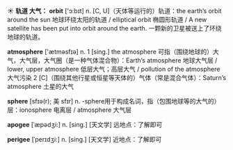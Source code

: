 ☀ <span class="category">**轨道 大气：**</span>
<span class="vocabulary">**orbit**</span> ['ɔ:bɪt] 
<span class="definition">n. [C, U]（天体等运行的）轨道：</span>the earth’s orbit around the sun 地球环绕太阳的轨道 / elliptical orbit 椭圆形轨道 / A new satellite has been put into orbit around the earth. 一颗新的卫星被送上了环绕地球的轨道。

<span class="vocabulary">**atmosphere**</span> ['ætməsfɪə] 
<span class="definition">n. 1 [sing.] the atmosphere 可指（围绕地球的）大气，大气层，大气圈（是一种气体混合物）：</span>Earth’s atmosphere 地球大气层 / lower, upper atmosphere 低层大气；高层大气 / pollution of the atmosphere 大气污染 <span class="definition">2 [C]（围绕其他行星或恒星等天体的）气体（常是混合气体）：</span>Saturn’s atmosphere 土星的大气

<span class="vocabulary">**sphere**</span> [sfɪə(r); 美 sfɪr]
<span class="definition">n. -sphere用于构成名词，指（包围地球等的大气的）层：</span>ionosphere 电离层 / atmosphere 大气层
          
<span class="vocabulary">**apogee**</span> [ˈæpədʒi:]
<span class="definition">n. [sing.] [天文学] 远地点：</span>了解即可

<span class="vocabulary">**perigee**</span> [ˈperɪdʒi:]
<span class="definition">n. [sing.] [天文学] 近地点：</span>了解即可


